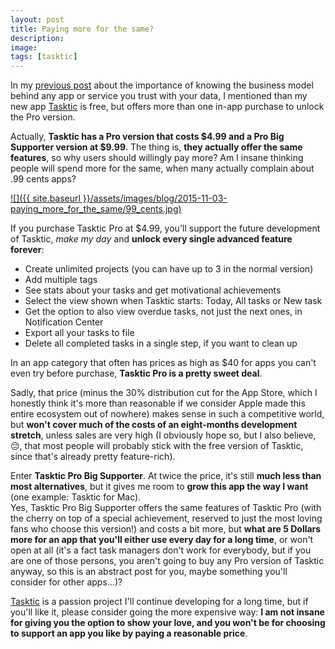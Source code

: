 ```yaml
---
layout: post
title: Paying more for the same?
description:
image:
tags: [tasktic]
---
```

In my [previous post](http://www.cdf1982.com/blog/2015/11/1/always-look-for-the-business-model) about the importance of knowing the business model behind any app or service you trust with your data, I mentioned than my new app [Tasktic](https://geo.itunes.apple.com/us/app/tasktic-manage-your-tasks/id1036139076?mt=8&at=1000l3L9&ct=blog) is free, but offers more than one in-app purchase to unlock the Pro version.

Actually, **Tasktic has a Pro version that costs $4.99 and a Pro Big Supporter version at $9.99**. The thing is, **they actually offer the same features**, so why users should willingly pay more? Am I insane thinking people will spend more for the same, when many actually complain about .99 cents apps?

[![]({{ site.baseurl }}/assets/images/blog/2015-11-03-paying_more_for_the_same/99_cents.jpg)](http://www.themeatly.com/)

If you purchase Tasktic Pro at $4.99, you'll support the future development of Tasktic, *make my day* and **unlock every single advanced feature forever**:

-   Create unlimited projects (you can have up to 3 in the normal version)
-   Add multiple tags
-   See stats about your tasks and get motivational achievements
-   Select the view shown when Tasktic starts: Today, All tasks or New task
-   Get the option to also view overdue tasks, not just the next ones, in Notification Center
-   Export all your tasks to file
-   Delete all completed tasks in a single step, if you want to clean up

In an app category that often has prices as high as $40 for apps you can't even try before purchase, **Tasktic Pro is a pretty sweet deal**.

Sadly, that price (minus the 30% distribution cut for the App Store, which I honestly think it's more than reasonable if we consider Apple made this entire ecosystem out of nowhere) makes sense in such a competitive world, but **won't cover much of the costs of an eight-months development stretch**, unless sales are very high (I obviously hope so, but I also believe, 😔, that most people will probably stick with the free version of Tasktic, since that's already pretty feature-rich).

Enter **Tasktic Pro Big Supporter**. At twice the price, it's still **much less than most alternatives**, but it gives me room to **grow this app the way I want** (one example: Tasktic for Mac).\
Yes, Tasktic Pro Big Supporter offers the same features of Tasktic Pro (with the cherry on top of a special achievement, reserved to just the most loving fans who choose this version!) and costs a bit more, but **what are 5 Dollars more for an app that you'll either use every day for a long time**, or won't open at all (it's a fact task managers don't work for everybody, but if you are one of those persons, you aren't going to buy any Pro version of Tasktic anyway, so this is an abstract post for you, maybe something you'll consider for other apps...)?

[Tasktic](https://geo.itunes.apple.com/us/app/tasktic-manage-your-tasks/id1036139076?mt=8&at=1000l3L9&ct=blog) is a passion project I'll continue developing for a long time, but if you'll like it, please consider going the more expensive way: **I am not insane for giving you the option to show your love, and you won't be for choosing to support an app you like by paying a reasonable price**.
